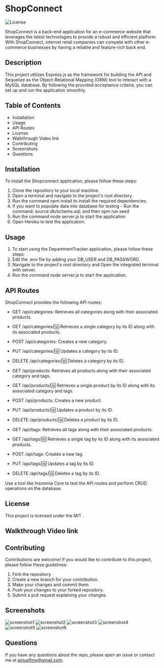 # ShopConnect
![License](https://img.shields.io/badge/License-MIT-yellow.svg)

 ShopConnect is a back-end application for an e-commerce website that leverages the latest technologies to provide a robust and efficient platform. With ShopConnect, internet retail companies can compete with other e-commerce businesses by having a reliable and feature-rich back end.

## Description

This project utilizes Express.js as the framework for building the API and Sequelize as the Object-Relational Mapping (ORM) tool to interact with a MySQL database. By following the provided acceptance criteria, you can set up and run the application smoothly.

## Table of Contents

 - Installation
 - Usage
 - API Routes
 - License
 - Walkthrough Video link
 - Contributing
 - Screenshots
 - Questions

## Installation

To install the Shopconnect application, please follow these steps:

1. Clone the repository to your local machine.
2. Open a terminal and navigate to the project's root directory.
3. Run the command npm install to install the required dependencies.
4. If you want to populate data into database for testing - Run the command: source db/schema.sql;
and then npm run seed
5. Run the command node server.js to start the application
6. Open Heroku to test the application.

## Usage

1. To start using the DepartmentTracker application, please follow these steps:
2. Edit the .env file by adding your DB_USER and DB_PASSWORD.
3. Navigate to the project's root directory and Open the integrated terminal with server.
4. Run the command node server.js to start the application.

## API Routes
ShopConnect provides the following API routes:

- GET /api/categories: Retrieves all categories along with their associated products.

- GET /api/categories/:id: Retrieves a single category by its ID along with its associated products.

- POST /api/categories: Creates a new category.

- PUT /api/categories/:id: Updates a category by its ID.

- DELETE /api/categories/:id: Deletes a category by its ID.

- GET /api/products: Retrieves all products along with their associated category and tags.

- GET /api/products/:id: Retrieves a single product by its ID along with its associated category and tags.

- POST /api/products: Creates a new product.

- PUT /api/products/:id: Updates a product by its ID.

- DELETE /api/products/:id: Deletes a product by its ID.

- GET /api/tags: Retrieves all tags along with their associated products.

- GET /api/tags/:id: Retrieves a single tag by its ID along with its associated products.

- POST /api/tags: Creates a new tag.

- PUT /api/tags/:id: Updates a tag by its ID.

- DELETE /api/tags/:id: Deletes a tag by its ID.

Use a tool like Insomnia Core to test the API routes and perform CRUD operations on the database.

## License

This project is licensed under the MIT .

## Walkthrough Video link


## Contributing

Contributions are welcome! If you would like to contribute to this project, please follow these guidelines:

1. Fork the repository.
2. Create a new branch for your contribution.
3. Make your changes and commit them.
4. Push your changes to your forked repository.
5. Submit a pull request explaining your changes.

## Screenshots

![screenshot1](https://github.com/Anju0806/ShopConnect/assets/126565826/326845ec-2640-42b0-bbf8-ba33943d558d)
![screenshot2](https://github.com/Anju0806/ShopConnect/assets/126565826/385772c5-af20-42c0-9288-c3aedc0bb563)
![screenshot3](https://github.com/Anju0806/ShopConnect/assets/126565826/66512a0f-2ef4-4bc4-aef5-ff38e10c8d73)
![screenshot4](https://github.com/Anju0806/ShopConnect/assets/126565826/b1d0c1d9-d7d3-44de-8431-f56add30dfed)
![screenshot5](https://github.com/Anju0806/ShopConnect/assets/126565826/0172f7e6-002e-4e2e-9c72-cf97a06c656b)
![screenshot6](https://github.com/Anju0806/ShopConnect/assets/126565826/437add12-5f53-4faa-a6fe-6c1cd5f64b90)

## Questions
If you have any questions about the repo, please open an issue or contact me at anjualfino@gmail.com. 
